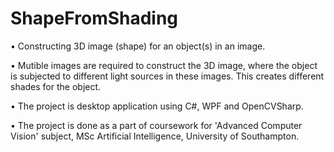 # ShapeFromShading

• Constructing 3D image (shape) for an object(s) in an image.

• Mutible images are required to construct the 3D image, where the object is subjected to different light sources in these images. This creates different shades for the object.

• The project is desktop application using C#, WPF and OpenCVSharp.

• The project is done as a part of coursework for 'Advanced Computer Vision' subject, MSc Artificial Intelligence, University of Southampton.
